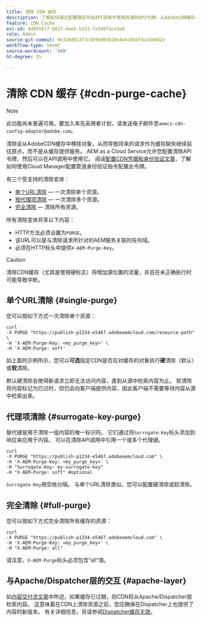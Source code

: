 ```yaml
---
title: 清除 CDN 缓存
description: 了解如何通过配置随后可在API调用中使用的清除API令牌，从AdobeCDN缓存中删除缓存的对象。
feature: CDN Cache
exl-id: 4d091677-b817-4aeb-b131-7a5407ace3e0
role: Admin
source-git-commit: 0e328d013f3c5b9b965010e4e410b6fda2de042e
workflow-type: tm+mt
source-wordcount: '449'
ht-degree: 3%

---
```


# 清除 CDN 缓存 {#cdn-purge-cache}

>[!NOTE]
>此功能尚未普遍可用。要加入率先采用者计划，请发送电子邮件至`aemcs-cdn-config-adopter@adobe.com`。

清除会从AdobeCDN缓存中移除对象，从而导致将来的请求作为缓存缺失继续前往原点，而不是从缓存提供服务。
AEM as a Cloud Service允许您配置清除API令牌，然后可以在API调用中使用它。 阅读[配置CDN凭据和身份验证文章](/help/implementing/dispatcher/cdn-credentials-authentication.md#purge-API-token)，了解如何使用Cloud Manager配置管道身份验证指令配置此令牌。

有三个受支持的清除变体：

* [单个URL清除](#single-purge) — 一次清除单个资源。
* [按代理项清除](#surrogate-key-purge) — 一次清除多个资源。
* [完全清除](#full-purge) — 清除所有资源。

所有清除变体共享以下内容：

* HTTP方法必须设置为`PURGE`。
* 该URL可以是与清除请求所针对的AEM服务关联的任何域。
* 必须在HTTP标头中提供`X-AEM-Purge-Key`。

>[!CAUTION]
>清除CDN缓存（尤其是使用硬标志）将增加源位置的流量，并且在未正确执行时可能导致中断。

## 单个URL清除 {#single-purge}

您可以按如下方式一次清除单个资源：

```
curl
-X PURGE "https://publish-p1234-e5467.adobeaemcloud.com/resource-path" \
-H 'X-AEM-Purge-Key: <my_purge_key>' \
-H 'X-AEM-Purge: soft'
```

如上面的示例所示，您可以&#x200B;**可选**&#x200B;指定CDN是否应对缓存的对象执行&#x200B;**硬**&#x200B;清除（默认）或&#x200B;**软**&#x200B;清除。

默认硬清除会使得新请求立即无法访问内容，直到从源中检索内容为止。 软清除将内容标记为已过时，但仍会向客户端提供内容，因此客户端不需要等待内容从源中检索出来。

## 代理项清除 {#surrogate-key-purge}

替代键是用于清除一组内容的唯一标识符。 它们通过将`Surrogate-Key`标头添加到响应来应用于内容。 可以在清除API调用中引用一个或多个代理键。

```
curl
-X PURGE "https://publish-p1234-e5467.adobeaemcloud.com" \
-H 'X-AEM-Purge-Key: <my_purge_key>' \
-H "Surrogate-Key: my-surrogate-key"
-H "X-AEM-Purge: soft" #optional
```

`Surrogate-Key`用空格分隔。 与单个URL清除类似，您可以配置硬清除或软清除。

## 完全清除 {#full-purge}

您可以按如下方式完全清除所有缓存的资源：

```
curl
-X PURGE "https://publish-p1234-e5467.adobeaemcloud.com" \
-H 'X-AEM-Purge-Key: <my_purge_key>' \
-H "X-AEM-Purge: all"
```

请注意，`X-AEM-Purge`标头必须包含“all”值。

## 与Apache/Dispatcher层的交互 {#apache-layer}

如[内容交付流文章](/help/implementing/dispatcher/overview.md)中所述，如果缓存已过期，则CDN将从Apache/Dispatcher层检索内容。 这意味着在CDN上清除资源之前，您应确保在Dispatcher上也提供了内容的新版本。 有关详细信息，另请参阅[Dispatcher缓存无效](/help/implementing/dispatcher/caching.md#disp)。
